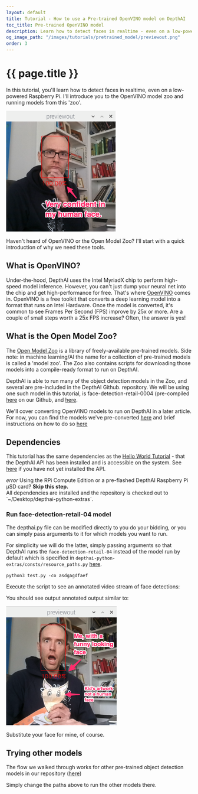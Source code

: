 ```yaml
---
layout: default
title: Tutorial - How to use a Pre-trained OpenVINO model on DepthAI
toc_title: Pre-trained OpenVINO model
description: Learn how to detect faces in realtime - even on a low-powered Raspberry Pi - with a pre-trained model.
og_image_path: "/images/tutorials/pretrained_model/previewout.png"
order: 3
---
```


# {{ page.title }}

In this tutorial, you'll learn how to detect faces in realtime, even on a low-powered Raspberry Pi. I'll introduce you to the OpenVINO model zoo and running models from this 'zoo'.  

![model image](/images/tutorials/pretrained_model/previewout2.png)

Haven't heard of OpenVINO or the Open Model Zoo? I'll start with a quick introduction of why we need these tools.

## What is OpenVINO?

Under-the-hood, DepthAI uses the Intel MyriadX chip to perform high-speed model inference. However, you can't just dump your neural net into the chip and get high-performance for free. That's where [OpenVINO](https://docs.openvinotoolkit.org/) comes in. OpenVINO is a free toolkit that converts a deep learning model into a format that runs on Intel Hardware. Once the model is converted, it's common to see Frames Per Second (FPS) improve by 25x or more. Are a couple of small steps worth a 25x FPS increase? Often, the answer is yes!

## What is the Open Model Zoo?

The [Open Model Zoo](https://github.com/opencv/open_model_zoo) is a library of freely-available pre-trained models.  Side note: in machine learning/AI the name for a collection of pre-trained models is called a 'model zoo'. The Zoo also contains scripts for downloading those models into a compile-ready format to run on DepthAI.

DepthAI is able to run many of the object detection models in the Zoo, and several are pre-included in the DepthAI Github.   repository.  We will be using one such model in this tutorial, is face-detection-retail-0004 (pre-compiled [here](https://github.com/luxonis/depthai-python-extras/blob/master/resources/nn/object_detection_4shave/face-detection-retail-0004.blob) on our Github, and [here](https://docs.openvinotoolkit.org/2020.1/_models_intel_face_detection_retail_0004_description_face_detection_retail_0004.html).

We'll cover converting OpenVINO models to run on DepthAI in a later article.  For now, you can find the models we've pre-converted [here](https://github.com/luxonis/depthai-python-extras/tree/master/resources/nn) and brief instructions on how to do so [here](https://github.com/luxonis/depthai-python-extras#conversion-of-existing-trained-models-into-intel-movidius-binary-format)

## Dependencies

This tutorial has the same dependencies as the [Hello World Tutorial](/tutorials/hello_world#dependencies) - that the DepthAI API has been installed and is accessible on the system.  See [here](https://docs.luxonis.com/api/) if you have not yet installed the API.
<div class="alert alert-primary" role="alert">
<i class="material-icons">
error
</i>
  Using the RPi Compute Edition or a pre-flashed DepthAI Raspberry Pi µSD card? <strong>Skip this step.</strong><br/>
  <span class="small">All dependencies are installed and the repository is checked out to `~/Desktop/depthai-python-extras`.</span>
</div>

### Run face-detection-retail-04 model

The depthai.py file can be modified directly to you do your bidding, or you can simply pass arguments to it for which models you want to run.  

For simplicity we will do the latter, simply passing arguments so that DepthAI runs the `face-detection-retail-04` instead of the model run by default which is specified in `depthai-python-extras/consts/resource_paths.py` [here](https://github.com/luxonis/depthai-python-extras/blob/master/consts/resource_paths.py).

```
python3 test.py -co asdgagdfaef

```

Execute the script to see an annotated video stream of face detections:


You should see output annotated output similar to:

![model image](/images/tutorials/pretrained_model/previewout.png)

Substitute your face for mine, of course.

## Trying other models

The flow we walked through works for other pre-trained object detection models in our repository ([here](https://github.com/luxonis/depthai-python-extras/tree/master/resources/nn))

Simply change the paths above to run the other models there.
